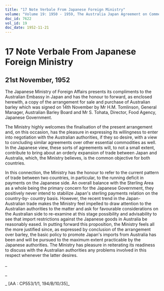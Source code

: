 ```yaml
---
title: "17 Note Verbale From Japanese Foreign Ministry"
volume: "Volume 19: 1950 - 1959, The Australia Japan Agreement on Commerce"
doc_id: 7622
vol_id: 19
doc_date: 1952-11-21
---
```


# 17 Note Verbale From Japanese Foreign Ministry

## 21st November, 1952

The Japanese Ministry of Foreign Affairs presents its compliments to the Australian Embassy in Japan and has the honour to forward, as enclosed herewith, a copy of the arrangement for sale and purchase of Australian barley which was signed on 14th November by Mr H.M. Tomlinson, General Manager, Australian Barley Board and Mr S. Tohata, Director, Food Agency, Japanese Government.

The Ministry highly welcomes the finalisation of the present arrangement and, on this occasion, has the pleasure in expressing its willingness to enter into negotiation with the Australian authorities, if they so desire, with a view to concluding similar agreements over other essential commodities as well. In the Japanese view, these sorts of agreements will, to not a small extent, contribute to bring about an orderly expansion of trade between Japan and Australia, which, the Ministry believes, is the common objective for both countries.

In this connection, the Ministry has the honour to refer to the current pattern of trade between two countries, in particular, to the running deficit in payments on the Japanese side. An overall balance with the Sterling Area as a whole being the primary concern for the Japanese Government, they positively never intend to stabilize Japan's sterling payments relation on the country-by- country basis. However, the recent trend in the Japan-Australian trade makes the Ministry feel impelled to draw attention to the Australian authorities to the matter and ask for favourable considerations on the Australian side to re-examine at this stage possibility and advisability to see that import restrictions against the Japanese goods in Australia be reasonably eased. In putting forward this proposition, the Ministry feels all the more justified since, as expressed by conclusion of the arrangement over barley, the basic policy to promote Japan's imports from Australia has been and will be pursued to the maximum extent practicable by the Japanese authorities. The Ministry has pleasure in reiterating its readiness to discuss with the Australian authorities any problems involved in this respect whenever the latter desires.

_

_

_ [AA : CP553/1/1, 194/B/10/35]_
